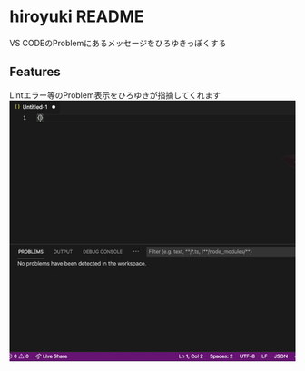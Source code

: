 # hiroyuki README

VS CODEのProblemにあるメッセージをひろゆきっぽくする

## Features

Lintエラー等のProblem表示をひろゆきが指摘してくれます
!["動作例"](./assets/example.gif)
